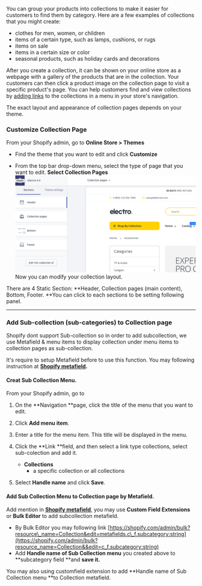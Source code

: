 You can group your products into collections to make it easier for customers to find them by category. Here are a few examples of collections that you might create:

* clothes for men, women, or children
* items of a certain type, such as lamps, cushions, or rugs
* items on sale
* items in a certain size or color
* seasonal products, such as holiday cards and decorations

After you create a collection, it can be shown on your online store as a webpage with a gallery of the products that are in the collection. Your customers can then click a product image on the collection page to visit a specific product's page. You can help customers find and view collections by [adding links](https://help.shopify.com/en/manual/products/collections/make-collections-findable) to the collections in a menu in your store's navigation.

The exact layout and appearance of collection pages depends on your theme.

### Customize Collection Page

From your Shopify admin, go to **Online Store &gt; Themes**

* Find the theme that you want to edit and click **Customize**

* From the top bar drop-down menu, select the type of page that you want to edit. **Select Collection Pages**![](/assets/collection.png)Now you can modify your collection layout.

There are 4 Static Section: **Header, Collection pages \(main content\), Bottom, Footer. **You can click to each sections to be setting following panel.



---

### Add Sub-collection \(sub-categories\) to Collection page

Shopify dont support Sub-collection so in order to add subcollection, we use Metafield & menu items to display collection under menu items to collection pages as sub-collection.

It's require to setup Metafield before to use this function. You may following instruction at [**Shopify metafield**](/shopify-metafield.md)**.**

#### Creat Sub Collection Menu.

From your Shopify admin, go to

1. On the **Navigation **page, click the title of the menu that you want to edit.

2. Click **Add menu item**.

3. Enter a title for the menu item. This title will be displayed in the menu.

4. Click the **Link **field, and then select a link type collections, select sub-colection and add it.

   * **Collections**
     * a specific collection or all collections

5. Select **Handle name** and click **Save**.

#### Add Sub Collection Menu to Collection page by Metafield.

Add mention in [**Shopify metafield**](/shopify-metafield.md), you may use **Custom Field Extensions** or **Bulk Editor** to add subcollection metafield.

* By Bulk Editor you may following link [https://shopify.com/admin/bulk?resource\_name=Collection&edit=metafields.c\_f.subcategory:string](https://shopify.com/admin/bulk?resource_name=Collection&&edit=c_f.subcategory:string)
* Add **Handle name of Sub Collection menu** you created above to **subcategory field **and **save it.**

You may also using customfield extension to add **Handle name of Sub Collection menu **to Collection metafield.

